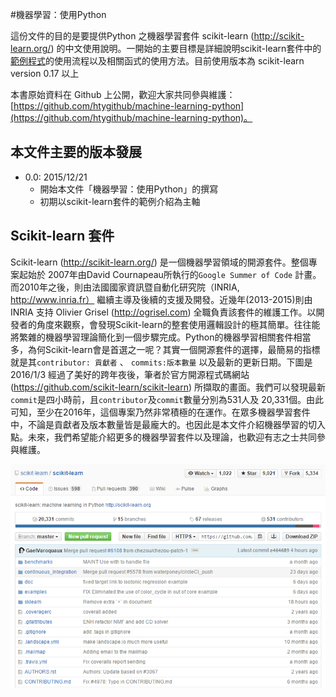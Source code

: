 #機器學習：使用Python

這份文件的目的是要提供Python 之機器學習套件 scikit-learn (http://scikit-learn.org/) 的中文使用說明。一開始的主要目標是詳細說明scikit-learn套件中的[範例程式](http://scikit-learn.org/stable/auto_examples/index.html )的使用流程以及相關函式的使用方法。目前使用版本為 scikit-learn version 0.17 以上


本書原始資料在 Github 上公開，歡迎大家共同參與維護： [https://github.com/htygithub/machine-learning-python](https://github.com/htygithub/machine-learning-python)。

## 本文件主要的版本發展
* 0.0: 2015/12/21
    * 開始本文件「機器學習：使用Python」的撰寫
    * 初期以scikit-learn套件的範例介紹為主軸


##  Scikit-learn 套件

Scikit-learn (http://scikit-learn.org/) 是一個機器學習領域的開源套件。整個專案起始於 2007年由David Cournapeau所執行的`Google Summer of Code` 計畫。而2010年之後，則由法國國家資訊暨自動化研究院（INRIA, http://www.inria.fr） 繼續主導及後續的支援及開發。近幾年(2013-2015)則由 INRIA 支持 Olivier Grisel (http://ogrisel.com) 全職負責該套件的維護工作。以開發者的角度來觀察，會發現Scikit-learn的整套使用邏輯設計的極其簡單。往往能將繁雜的機器學習理論簡化到一個步驟完成。Python的機器學習相關套件相當多，為何Scikit-learn會是首選之一呢？其實一個開源套件的選擇，最簡易的指標就是其`contributor: 貢獻者` 、 `commits:版本數量` 以及最新的更新日期。下圖是2016/1/3 經過了美好的跨年夜後，筆者於官方開源程式碼網站(https://github.com/scikit-learn/scikit-learn) 所擷取的畫面。我們可以發現最新`commit`是四小時前，且`contributor`及`commit`數量分別為531人及 20,331個。由此可知，至少在2016年，這個專案乃然非常積極的在運作。在眾多機器學習套件中，不論是貢獻者及版本數量皆是最龐大的。也因此是本文件介紹機器學習的切入點。未來，我們希望能介紹更多的機器學習套件以及理論，也歡迎有志之士共同參與維護。

![](sklearn_intro.PNG)
